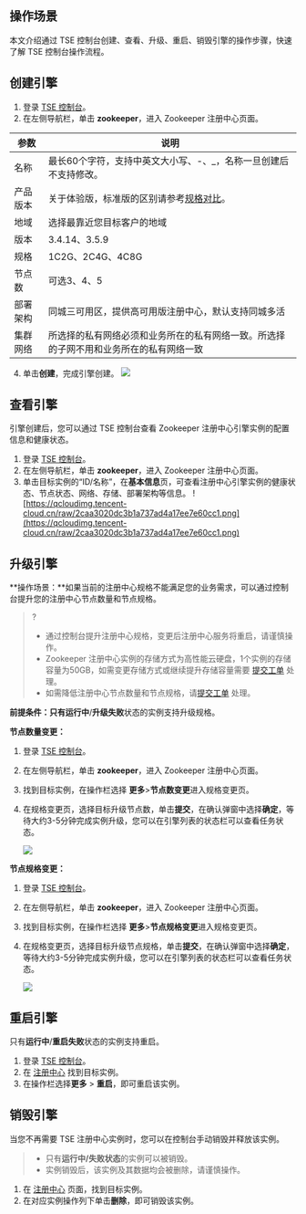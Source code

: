 ## 操作场景

本文介绍通过 TSE 控制台创建、查看、升级、重启、销毁引擎的操作步骤，快速了解 TSE 控制台操作流程。

## 创建引擎

1. 登录 [TSE 控制台](https://console.cloud.tencent.com/tse)。
2. 在左侧导航栏，单击 **zookeeper**，进入 Zookeeper 注册中心页面。

<table>
<thead>
<tr>
<th>参数</th>
<th>说明</th>
</tr>
</thead>
<tbody><tr>
<td>名称</td>
<td>最长60个字符，支持中英文大小写、-、_，名称一旦创建后不支持修改。</td>
</tr>
<tr>
<td>产品版本</td>
<td>关于体验版，标准版的区别请参考<a href="https://cloud.tencent.com/document/product/1364/70340">规格对比</a>。</td>
</tr>
<tr>
<td>地域</td>
<td>选择最靠近您目标客户的地域</td>
</tr>
<tr>
<td>版本</td>
<td>3.4.14、3.5.9</td>
</tr>
<tr>
<td>规格</td>
<td>1C2G、2C4G、4C8G</td>
</tr>
<tr>
<td>节点数</td>
<td>可选3、4、5</td>
</tr>
<tr>
<td>部署架构</td>
<td>同城三可用区，提供高可用版注册中心，默认支持同城多活</td>
</tr>
<tr>
<td>集群网络</td>
<td>所选择的私有网络必须和业务所在的私有网络一致。所选择的子网不用和业务所在的私有网络一致</td>
</tr>
</tbody></table>



4. 单击**创建**，完成引擎创建。
   ![](https://qcloudimg.tencent-cloud.cn/raw/4705f1bac2a026da25ea7fd9f3936a68.png)





## 查看引擎

引擎创建后，您可以通过 TSE 控制台查看 Zookeeper 注册中心引擎实例的配置信息和健康状态。

1. 登录 [TSE 控制台](https://console.cloud.tencent.com/tse)。
2. 在左侧导航栏，单击 **zookeeper**，进入 Zookeeper 注册中心页面。
3. 单击目标实例的“ID/名称”，在**基本信息**页，可查看注册中心引擎实例的健康状态、节点状态、网络、存储、部署架构等信息。
   ![https://qcloudimg.tencent-cloud.cn/raw/2caa3020dc3b1a737ad4a17ee7e60cc1.png](https://qcloudimg.tencent-cloud.cn/raw/2caa3020dc3b1a737ad4a17ee7e60cc1.png)



## 升级引擎

**操作场景：**如果当前的注册中心规格不能满足您的业务需求，可以通过控制台提升您的注册中心节点数量和节点规格。

> ?
>
> - 通过控制台提升注册中心规格，变更后注册中心服务将重启，请谨慎操作。
> - Zookeeper 注册中心实例的存储方式为高性能云硬盘，1个实例的存储容量为50GB，如需变更存储方式或继续提升存储容量需要 [提交工单](https://console.cloud.tencent.com/workorder/category) 处理。
> - 如需降低注册中心节点数量和节点规格，请[提交工单](https://console.cloud.tencent.com/workorder/category) 处理。

**前提条件：**只有**运行中**/**升级失败**状态的实例支持升级规格。



**节点数量变更：**

1. 登录 [TSE 控制台](https://console.cloud.tencent.com/tse)。

2. 在左侧导航栏，单击 **zookeeper**，进入 Zookeeper 注册中心页面。

3. 找到目标实例，在操作栏选择 **更多**>**节点数变更**进入规格变更页。

4. 在规格变更页，选择目标升级节点数，单击**提交**，在确认弹窗中选择**确定**，等待大约3-5分钟完成实例升级，您可以在引擎列表的状态栏可以查看任务状态。

   ![](https://qcloudimg.tencent-cloud.cn/raw/fdcb4095ac9d4ccaee25210a1109aa4f.png)



**节点规格变更：**

1. 登录 [TSE 控制台](https://console.cloud.tencent.com/tse)。

2. 在左侧导航栏，单击 **zookeeper**，进入 Zookeeper 注册中心页面。

3. 找到目标实例，在操作栏选择 **更多**>**节点规格变更**进入规格变更页。

4. 在规格变更页，选择目标升级节点规格，单击**提交**，在确认弹窗中选择**确定**，等待大约3-5分钟完成实例升级，您可以在引擎列表的状态栏可以查看任务状态。

   ![](https://qcloudimg.tencent-cloud.cn/raw/5862ac0f18bfdddf8d2ec7947bb699ac.png)





## 重启引擎

只有**运行中**/**重启失败**状态的实例支持重启。

1. 登录 [TSE 控制台](https://console.cloud.tencent.com/tse)。
2. 在 [注册中心](https://console.cloud.tencent.com/tse/registry) 找到目标实例。
3. 在操作栏选择**更多** > **重启**，即可重启该实例。

## 销毁引擎

当您不再需要 TSE 注册中心实例时，您可以在控制台手动销毁并释放该实例。

>- 只有**运行中/失败状态**的实例可以被销毁。
>- 实例销毁后，该实例及其数据均会被删除，请谨慎操作。

1. 在 [注册中心](https://console.cloud.tencent.com/tse/zookeeper) 页面，找到目标实例。
2. 在对应实例操作列下单击**删除**，即可销毁该实例。

  


